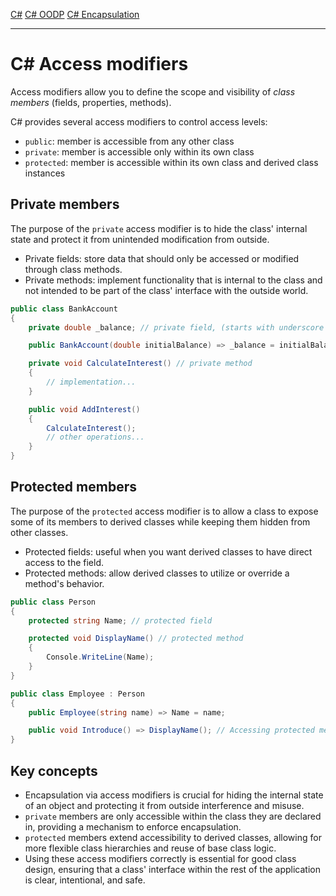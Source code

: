 [C#](csharp)
[C# OODP](csharp_oodp)
[C# Encapsulation](csharp_encapsulation)

---
# C# Access modifiers
Access modifiers allow you to define the scope and visibility of *class members* (fields, properties, methods).

C# provides several access modifiers to control access levels:
- `public`: member is accessible from any other class
- `private`: member is accessible only within its own class
- `protected`: member is accessible within its own class and derived class instances

## Private members
The purpose of the `private` access modifier is to hide the class' internal state and protect it from unintended modification from outside.
- Private fields: store data that should only be accessed or modified through class methods.
- Private methods: implement functionality that is internal to the class and not intended to be part of the class' interface with the outside world.

```csharp
public class BankAccount
{
	private double _balance; // private field, (starts with underscore and uses lower camel-case by convention).

	public BankAccount(double initialBalance) => _balance = initialBalance;

	private void CalculateInterest() // private method
	{
		// implementation...
	}

	public void AddInterest()
	{
		CalculateInterest();
		// other operations...
	}
}
```

## Protected members
The purpose of the `protected` access modifier is to allow a class to expose some of its members to derived classes while keeping them hidden from other classes.
- Protected fields: useful when you want derived classes to have direct access to the field.
- Protected methods: allow derived classes to utilize or override a method's behavior.

```csharp
public class Person
{
	protected string Name; // protected field

	protected void DisplayName() // protected method
	{
		Console.WriteLine(Name);
	}
}

public class Employee : Person
{
	public Employee(string name) => Name = name;

	public void Introduce() => DisplayName(); // Accessing protected method
}
```

## Key concepts
- Encapsulation via access modifiers is crucial for hiding the internal state of an object and protecting it from outside interference and misuse.
- `private` members are only accessible within the class they are declared in, providing a mechanism to enforce encapsulation.
- `protected` members extend accessibility to derived classes, allowing for more flexible class hierarchies and reuse of base class logic.
- Using these access modifiers correctly is essential for good class design, ensuring that a class' interface within the rest of the application is clear, intentional, and safe.